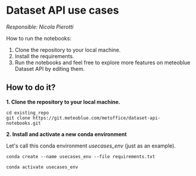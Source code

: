# Dataset API use cases

*Responsible: Nicola Pierotti*

How to run the notebooks:

1. Clone the repository to your local machine.
2. Install the requirements.
3. Run the notebooks and feel free to explore more features on meteoblue Dataset API by editing them.



## How to do it?

**1. Clone the repository to your local machine.**
```
cd existing_repo
git clone https://git.meteoblue.com/metoffice/dataset-api-notebooks.git
```

**2. Install and activate a new conda environment**

Let's call this conda environment *usecases_env* (just as an example).
```
conda create --name usecases_env --file requirements.txt
```
```
conda activate usecases_env
```
